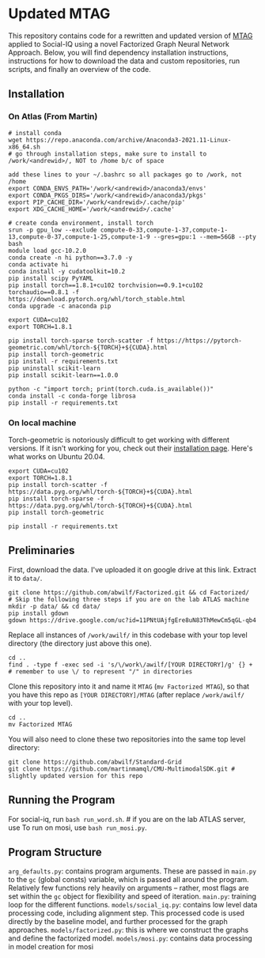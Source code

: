 # Updated MTAG
This repository contains code for a rewritten and updated version of [MTAG](https://github.com/jedyang97/MTAG) applied to Social-IQ using a novel Factorized Graph Neural Network Approach. Below, you will find dependency installation instructions, instructions for how to download the data and custom repositories, run scripts, and finally an overview of the code.

## Installation
### On Atlas (From Martin)
```
# install conda
wget https://repo.anaconda.com/archive/Anaconda3-2021.11-Linux-x86_64.sh
# go through installation steps, make sure to install to /work/<andrewid>/, NOT to /home b/c of space

add these lines to your ~/.bashrc so all packages go to /work, not /home
export CONDA_ENVS_PATH='/work/<andrewid>/anaconda3/envs'
export CONDA_PKGS_DIRS='/work/<andrewid>/anaconda3/pkgs'
export PIP_CACHE_DIR='/work/<andrewid>/.cache/pip'
export XDG_CACHE_HOME='/work/<andrewid>/.cache'

# create conda environment, install torch
srun -p gpu_low --exclude compute-0-33,compute-1-37,compute-1-13,compute-0-37,compute-1-25,compute-1-9 --gres=gpu:1 --mem=56GB --pty bash
module load gcc-10.2.0
conda create -n hi python==3.7.0 -y
conda activate hi
conda install -y cudatoolkit=10.2
pip install scipy PyYAML
pip install torch==1.8.1+cu102 torchvision==0.9.1+cu102 torchaudio==0.8.1 -f https://download.pytorch.org/whl/torch_stable.html
conda upgrade -c anaconda pip

export CUDA=cu102
export TORCH=1.8.1

pip install torch-sparse torch-scatter -f https://https://pytorch-geometric.com/whl/torch-${TORCH}+${CUDA}.html
pip install torch-geometric
pip install -r requirements.txt
pip uninstall scikit-learn
pip install scikit-learn==1.0.0

python -c "import torch; print(torch.cuda.is_available())"
conda install -c conda-forge librosa
pip install -r requirements.txt
```

### On local machine
Torch-geometric is notoriously difficult to get working with different versions.  If it isn't working for you, check out their [installation page](https://pytorch-geometric.readthedocs.io/en/latest/notes/installation.html).  Here's what works on Ubuntu 20.04.
```
export CUDA=cu102
export TORCH=1.8.1
pip install torch-scatter -f https://data.pyg.org/whl/torch-${TORCH}+${CUDA}.html
pip install torch-sparse -f https://data.pyg.org/whl/torch-${TORCH}+${CUDA}.html
pip install torch-geometric

pip install -r requirements.txt
```

## Preliminaries
First, download the data. I've uploaded it on google drive at this link. Extract it to `data/`.

```
git clone https://github.com/abwilf/Factorized.git && cd Factorized/
# Skip the following three steps if you are on the lab ATLAS machine
mkdir -p data/ && cd data/
pip install gdown
gdown https://drive.google.com/uc?id=11PNtUAjfgEre8uN83ThMewCm5qGL-qb4
```

Replace all instances of `/work/awilf/` in this codebase with your top level directory (the directory just above this one).  

```
cd ..
find . -type f -exec sed -i 's/\/work\/awilf/[YOUR DIRECTORY]/g' {} + # remember to use \/ to represent "/" in directories
```

Clone this repository into it and name it `MTAG` (`mv Factorized MTAG`), so that you have this repo as `[YOUR DIRECTORY]/MTAG` (after replace `/work/awilf/` with your top level).

```
cd ..
mv Factorized MTAG
```

You will also need to clone these two repositories into the same top level directory:
```
git clone https://github.com/abwilf/Standard-Grid
git clone https://github.com/martinmamql/CMU-MultimodalSDK.git # slightly updated version for this repo
```

## Running the Program

For social-iq, run `bash run_word.sh`. # if you are on the lab ATLAS server, use 
To run on mosi, use `bash run_mosi.py`. 

## Program Structure
`arg_defaults.py`: contains program arguments.  These are passed in `main.py` to the `gc` (global consts) variable, which is passed all around the program.  Relatively few functions rely heavily on arguments – rather, most flags are set within the `gc` object for flexibility and speed of iteration.
`main.py`: training loop for the different functions.
`models/social_iq.py`: contains low level data processing code, including alignment step.  This processed code is used directly by the baseline model, and further processed for the graph approaches.
`models/factorized.py`: this is where we construct the graphs and define the factorized model.
`models/mosi.py`: contains data processing in model creation for mosi


